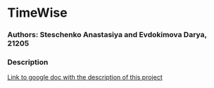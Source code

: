 # TimeWise  
### Authors: Steschenko Anastasiya and Evdokimova Darya, 21205  

### Description  
[Link to google doc with the description of this project](https://docs.google.com/document/d/11QIo9mSJqc3uXDhbUivDwSr6KjEkSGA-fTWCZv9AKsQ/edit)  


